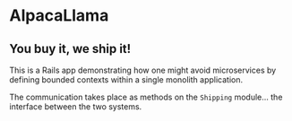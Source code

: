 # AlpacaLlama
## You buy it, we ship it!

This is a Rails app demonstrating how one might avoid microservices by defining bounded contexts within a single monolith application.

The communication takes place as methods on the `Shipping` module... the interface between the two systems.
